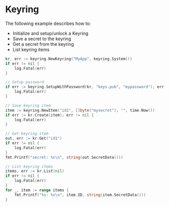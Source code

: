 # Keyring

The following example describes how to:

- Initialize and setup/unlock a Keyring
- Save a secret to the keyring
- Get a secret from the keyring
- List keyring items

```go
kr, err := keyring.NewKeyring("MyApp", keyring.System())
if err != nil {
    log.Fatal(err)
}

// Setup password
if err := keyring.SetupWithPassword(kr, "keys.pub", "mypassword"); err != nil {
    log.Fatal(err)
}

// Save keyring item
item := keyring.NewItem("id1", []byte("mysecret"), "", time.Now())
if err := kr.Create(item); err != nil {
    log.Fatal(err)
}

// Get keyring item
out, err := kr.Get("id1")
if err != nil {
    log.Fatal(err)
}
fmt.Printf("secret: %s\n", string(out.SecretData()))

// List keyring items
items, err := kr.List(nil)
if err != nil {
    log.Fatal(err)
}
for _, item := range items {
    fmt.Printf("%s: %v\n", item.ID, string(item.SecretData()))
}
```
